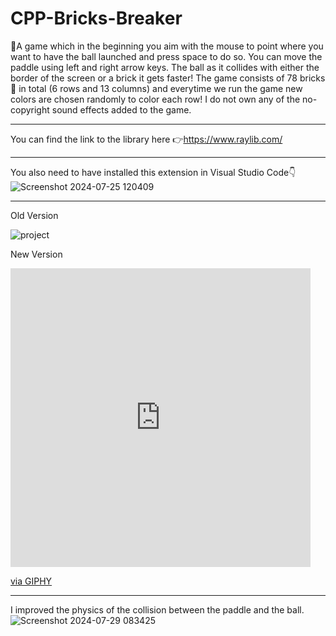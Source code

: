 # CPP-Bricks-Breaker

🚀A game which in the beginning you aim with the mouse to point where you want to have the ball launched and press space to do so.
You can move the paddle using left and right arrow keys. The ball as it collides with either the border of the screen or a brick it gets faster!
The game consists of 78 bricks🧱 in total (6 rows and 13 columns) and everytime we run the game new colors are chosen randomly to color each row!
I do not own any of the no-copyright sound effects added to the game.

---

You can find the link to the library here 👉https://www.raylib.com/

---

You also need to have installed this extension in Visual Studio Code👇
![Screenshot 2024-07-25 120409](https://github.com/user-attachments/assets/e067633d-dc1c-4421-ab11-9feae6d8c87a)

---

Old Version

![project](https://github.com/user-attachments/assets/66bcd76b-bcb4-46d6-9665-74a1b6dc8ce9)

New Version

<iframe src="https://giphy.com/embed/hwRquIZpG89SqLeVjk" width="480" height="478" frameBorder="0" class="giphy-embed" allowFullScreen></iframe><p><a href="https://giphy.com/gifs/hwRquIZpG89SqLeVjk">via GIPHY</a></p>

---

I improved the physics of the collision between the paddle and the ball.
![Screenshot 2024-07-29 083425](https://github.com/user-attachments/assets/6691c891-a586-4b2e-b275-a87f50e463e2)
